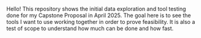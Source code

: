 Hello! 
This repository shows the initial data exploration and tool testing done for my Capstone Proposal in April 2025. 
The goal here is to see the tools I want to use working together in order to prove feasibility. 
It is also a test of scope to understand how much can be done and how fast. 
